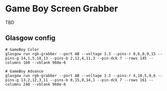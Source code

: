 # Game Boy Screen Grabber

TBD

## Glasgow config

    # GameBoy Color
    glasgow run rgb-grabber --port AB --voltage 3.3 --pins-r 8,6,0,9,15 --pins-g 14,1,5,10,13 --pins-b 2,12,4,11,3 --pin-dck 7 --rows 145 --columns 160 --vblank 960e-6

    # GameBoy Advance
    glasgow run rgb-grabber --port AB --voltage 3.3 --pins-r 4,10,5,9,6 --pins-g 13,2,12,3,11 --pins-b 8,15,0,14,1 --pin-dck 7 --rows 161 --columns 240 --vblank 960e-6
